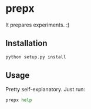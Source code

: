 # prepx

It prepares experiments. :)

## Installation
```python
python setup.py install
```

## Usage

Pretty self-explanatory. Just run:

```python
prepx help
```
